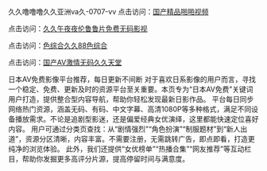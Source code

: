 久久噜噜噜久久亚洲va久-0707-vv
点击访问：<a href="https://bered.pages.dev/">国产精品啪啪视频</a>

点击访问：<a href="https://rtj-3zo.pages.dev/">久久午夜夜伦鲁鲁片免费无码影视</a>

点击访问：<a href="https://vassv.pages.dev/">色综合久久88色综合</a>

点击访问：<a href="https://gsd-agv.pages.dev/">国产AV激情无码久久天堂</a>

日本AV免费影像平台推荐，每日更新不间断 对于喜欢日系影像的用户而言，寻找一个稳定、免费、更新及时的资源平台至关重要。本页专为“日本AV免费”关键词用户打造，提供整合型内容导航，帮助你轻松发现最新日影作品。 平台每日同步网络热门资源，涵盖无码、有码、中文字幕、高清1080P等多种格式，满足不同设备播放需求。不论是追剧型影迷，还是偏爱经典女优演绎，这里都能快速定位喜好内容。 用户可通过分类页查找：从“剧情强烈”“角色扮演”“制服题材”到“新人出道”，资源分区清晰，内容丰富。不需要注册，无需跳转广告，即点即看，打造更纯净的浏览体验。 此外，我们还提供“女优榜单”“热播合集”“网友推荐”等互动栏目，帮助你发掘更多高评分片源，提高停留时间与满意度。

<span style="display:none;">[Canonical link](https://github.com/VVY20250707/VN05 ）</span>
